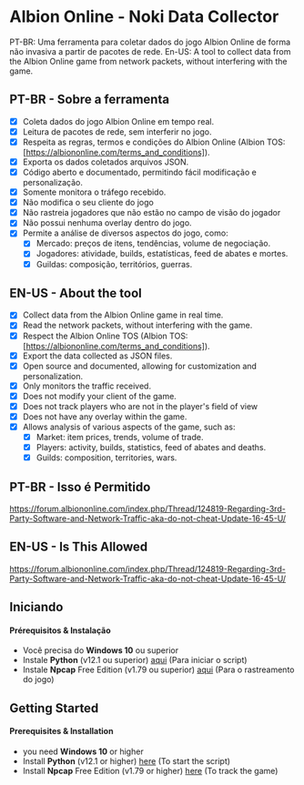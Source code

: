 Albion Online - Noki Data Collector
===================
PT-BR: Uma ferramenta para coletar dados do jogo Albion Online de forma não invasiva a partir de pacotes de rede.
En-US: A tool to collect data from the Albion Online game from network packets, without interfering with the game.

## PT-BR - Sobre a ferramenta
- [x] Coleta dados do jogo Albion Online em tempo real.
- [x] Leitura de pacotes de rede, sem interferir no jogo.
- [x] Respeita as regras, termos e condições do Albion Online (Albion TOS: [https://albiononline.com/terms_and_conditions]).
- [x] Exporta os dados coletados arquivos JSON.
- [x] Código aberto e documentado, permitindo fácil modificação e personalização.
- [x] Somente monitora o tráfego recebido.
- [x] Não modifica o seu cliente do jogo
- [x] Não rastreia jogadores que não estão no campo de visão do jogador
- [x] Não possui nenhuma overlay dentro do jogo.
- [x] Permite a análise de diversos aspectos do jogo, como:
    - [x] Mercado: preços de itens, tendências, volume de negociação.
    - [x] Jogadores: atividade, builds, estatísticas, feed de abates e mortes.
    - [x] Guildas: composição, territórios, guerras.

## EN-US - About the tool
- [x] Collect data from the Albion Online game in real time.
- [x] Read the network packets, without interfering with the game.
- [x] Respect the Albion Online TOS (Albion TOS: [https://albiononline.com/terms_and_conditions]).
- [x] Export the data collected as JSON files.
- [x] Open source and documented, allowing for customization and personalization.
- [x] Only monitors the traffic received.
- [x] Does not modify your client of the game.
- [x] Does not track players who are not in the player's field of view
- [x] Does not have any overlay within the game.
- [x] Allows analysis of various aspects of the game, such as:
    - [x] Market: item prices, trends, volume of trade.
    - [x] Players: activity, builds, statistics, feed of abates and deaths.
    - [x] Guilds: composition, territories, wars. 

## PT-BR - Isso é Permitido
https://forum.albiononline.com/index.php/Thread/124819-Regarding-3rd-Party-Software-and-Network-Traffic-aka-do-not-cheat-Update-16-45-U/

## EN-US - Is This Allowed
https://forum.albiononline.com/index.php/Thread/124819-Regarding-3rd-Party-Software-and-Network-Traffic-aka-do-not-cheat-Update-16-45-U/


## Iniciando

#### Prérequisitos & Instalação
- Você precisa do **Windows 10** ou superior
- Instale **Python** (v12.1 ou superior) [aqui](https://www.python.org/downloads/) (Para iniciar o script)
- Instale **Npcap** Free Edition (v1.79 ou superior) [aqui](https://npcap.com/#download) (Para o rastreamento do jogo)

## Getting Started

#### Prerequisites & Installation
- you need **Windows 10** or higher
- Install **Python** (v12.1 or higher) [here](https://www.python.org/downloads/) (To start the script)
- Install **Npcap** Free Edition (v1.79 or higher) [here](https://npcap.com/#download) (To track the game)